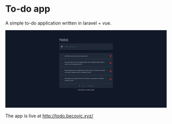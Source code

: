 # To-do app

A simple to-do application written in laravel + vue.

![alt text](https://raw.githubusercontent.com/mbecovic/Todoo-laravel-app/master/todo.png "A screenshot of the app")

The app is live at http://todo.becovic.xyz/

